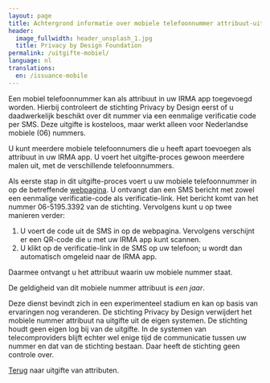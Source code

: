 ```yaml
---
layout: page
title: Achtergrond informatie over mobiele telefoonnummer attribuut-uitgifte
header:
  image_fullwidth: header_unsplash_1.jpg
  title: Privacy by Design Foundation
permalink: /uitgifte-mobiel/
language: nl
translations:
  en: /issuance-mobile
---
```


Een mobiel telefoonnummer kan als attribuut in uw IRMA app toegevoegd
worden. Hierbij controleert de stichting Privacy by Design eerst of u
daadwerkelijk beschikt over dit nummer via een eenmalige verificatie
code per SMS. Deze uitgifte is kosteloos, maar werkt alleen voor
Nederlandse mobiele (06) nummers.

U kunt meerdere mobiele telefoonnumers die u heeft apart toevoegen als
attribuut in uw IRMA app. U voert het uitgifte-proces gewoon meerdere
malen uit, met de verschillende telefoonnummers.

Als eerste stap in dit uitgifte-proces voert u uw mobiele
telefoonnummer in op de betreffende
[webpagina](/uitgifte/telefoonnummer). U ontvangt dan een SMS bericht
met zowel een eenmalige verificatie-code als verificatie-link. Het
bericht komt van het nummer 06-5195.3392 van de stichting. Vervolgens
kunt u op twee manieren verder:

 1. U voert de code uit de SMS in op de webpagina. Vervolgens verschijnt
    er een QR-code die u met uw IRMA app kunt scannen.
 2. U klikt op de verificatie-link in de SMS op uw telefoon; u wordt dan
    automatisch omgeleid naar de IRMA app.

Daarmee ontvangt u het attribuut waarin uw mobiele
nummer staat.

De geldigheid van dit mobiele nummer attribuut is *een jaar*.

Deze dienst bevindt zich in een experimenteel stadium en kan op basis
van ervaringen nog veranderen. De stichting Privacy by Design
verwijdert het mobiele nummer attribuut na uitgifte uit de eigen
systemen. De stichting houdt geen eigen log bij van de uitgifte.  In
de systemen van telecomproviders blijft echter wel enige tijd de
communicatie tussen uw nummer en dat van de stichting bestaan.
Daar heeft de stichting geen controle over.

[Terug](/uitgifte) naar uitgifte van attributen.
